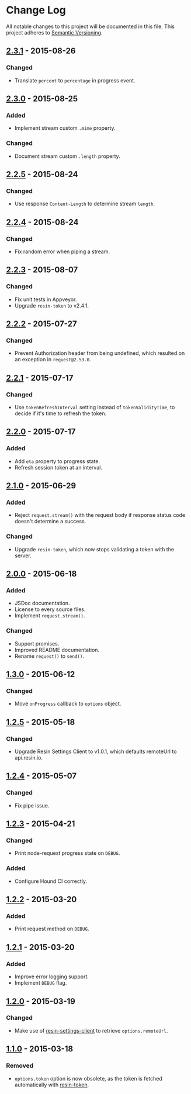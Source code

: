# Change Log

All notable changes to this project will be documented in this file.
This project adheres to [Semantic Versioning](http://semver.org/).

## [2.3.1] - 2015-08-26

### Changed

- Translate `percent` to `percentage` in progress event.

## [2.3.0] - 2015-08-25

### Added

- Implement stream custom `.mime` property.

### Changed

- Document stream custom `.length` property.

## [2.2.5] - 2015-08-24

### Changed

- Use response `Content-Length` to determine stream `length`.

## [2.2.4] - 2015-08-24

### Changed

- Fix random error when piping a stream.

## [2.2.3] - 2015-08-07

### Changed

- Fix unit tests in Appveyor.
- Upgrade `resin-token` to v2.4.1.

## [2.2.2] - 2015-07-27

### Changed

- Prevent Authorization header from being undefined, which resulted on an exception in `request@2.53.0`.

## [2.2.1] - 2015-07-17

### Changed

- Use `tokenRefreshInterval` setting instead of `tokenValidityTime`, to decide if it's time to refresh the token.

## [2.2.0] - 2015-07-17

### Added

- Add `eta` property to progress state.
- Refresh session token at an interval.

## [2.1.0] - 2015-06-29

### Added

- Reject `request.stream()` with the request body if response status code doesn't determine a success.

### Changed

- Upgrade `resin-token`, which now stops validating a token with the server.

## [2.0.0] - 2015-06-18

### Added

- JSDoc documentation.
- License to every source files.
- Implement `request.stream()`.

### Changed

- Support promises.
- Improved README documentation.
- Rename `request()` to `send()`.

## [1.3.0] - 2015-06-12

### Changed

- Move `onProgress` callback to `options` object.

## [1.2.5] - 2015-05-18

### Changed

- Upgrade Resin Settings Client to v1.0.1, which defaults remoteUrl to api.resin.io.

## [1.2.4] - 2015-05-07

### Changed

- Fix pipe issue.

## [1.2.3] - 2015-04-21

### Changed

- Print node-request progress state on `DEBUG`.

### Added

- Configure Hound CI correctly.

## [1.2.2] - 2015-03-20

### Added

- Print request method on `DEBUG`.

## [1.2.1] - 2015-03-20

### Added

- Improve error logging support.
- Implement `DEBUG` flag.

## [1.2.0] - 2015-03-19

### Changed

- Make use of [resin-settings-client](https://github.com/resin-io/resin-settings-client) to retrieve `options.remoteUrl`.

## [1.1.0] - 2015-03-18

### Removed

- `options.token` option is now obsolete, as the token is fetched automatically with [resin-token](https://github.com/resin-io/resin-token).

[2.3.1]: https://github.com/resin-io/resin-request/compare/v2.3.0...v2.3.1
[2.3.0]: https://github.com/resin-io/resin-request/compare/v2.2.5...v2.3.0
[2.2.5]: https://github.com/resin-io/resin-request/compare/v2.2.4...v2.2.5
[2.2.4]: https://github.com/resin-io/resin-request/compare/v2.2.3...v2.2.4
[2.2.3]: https://github.com/resin-io/resin-request/compare/v2.2.2...v2.2.3
[2.2.2]: https://github.com/resin-io/resin-request/compare/v2.2.1...v2.2.2
[2.2.1]: https://github.com/resin-io/resin-request/compare/v2.2.0...v2.2.1
[2.2.0]: https://github.com/resin-io/resin-request/compare/v2.1.0...v2.2.0
[2.1.0]: https://github.com/resin-io/resin-request/compare/v2.0.0...v2.1.0
[2.0.0]: https://github.com/resin-io/resin-request/compare/v1.3.0...v2.0.0
[1.3.0]: https://github.com/resin-io/resin-request/compare/v1.2.5...v1.3.0
[1.2.5]: https://github.com/resin-io/resin-request/compare/v1.2.4...v1.2.5
[1.2.4]: https://github.com/resin-io/resin-request/compare/v1.2.3...v1.2.4
[1.2.3]: https://github.com/resin-io/resin-request/compare/v1.2.2...v1.2.3
[1.2.2]: https://github.com/resin-io/resin-request/compare/v1.2.1...v1.2.2
[1.2.1]: https://github.com/resin-io/resin-request/compare/v1.2.0...v1.2.1
[1.2.0]: https://github.com/resin-io/resin-request/compare/v1.1.0...v1.2.0
[1.1.0]: https://github.com/resin-io/resin-request/compare/v1.0.0...v1.1.0
